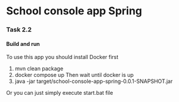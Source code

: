 # School console app Spring

### Task 2.2<br/>


#### Build and run

To use this app you should install Docker first

1) mvn clean package <br />
2) docker compose up
Then wait until docker is up
3) java -jar target/school-console-app-spring-0.0.1-SNAPSHOT.jar

Or you can just simply execute start.bat file